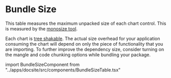 # Bundle Size

This table measures the maximum unpacked size of each chart control. This is measured by the [monosize tool](https://github.com/microsoft/monosize).

Each chart is [tree shakable](https://developer.mozilla.org/en-US/docs/Glossary/Tree_shaking).
The actual size overhead for your application consuming the chart will depend on only the piece of functionality that you are importing.
To further improve the dependency size, consider turning on the mangle and code chunking options while bundling your package.

import BundleSizeComponent from "../apps/docsite/src/components/BundleSizeTable.tsx"

<BundleSizeComponent/>